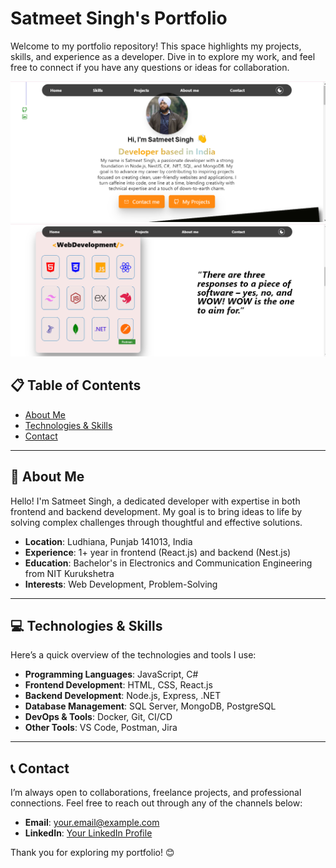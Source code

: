 # Satmeet Singh's Portfolio

Welcome to my portfolio repository! This space highlights my projects, skills, and experience as a developer. Dive in to explore my work, and feel free to connect if you have any questions or ideas for collaboration.

![Portfolio Screenshot](./public/images/Improved.png)
![Portfolio Screenshot](./public/images/SkillPage.png) <!-- Replace this link with the actual URL of your image -->

## 📋 Table of Contents

- [About Me](#about-me)
- [Technologies & Skills](#technologies--skills)
- [Contact](#contact)

---

## 📖 About Me

Hello! I'm Satmeet Singh, a dedicated developer with expertise in both frontend and backend development. My goal is to bring ideas to life by solving complex challenges through thoughtful and effective solutions.

- **Location**: Ludhiana, Punjab 141013, India
- **Experience**: 1+ year in frontend (React.js) and backend (Nest.js)
- **Education**: Bachelor's in Electronics and Communication Engineering from NIT Kurukshetra
- **Interests**: Web Development, Problem-Solving

---

## 💻 Technologies & Skills

Here’s a quick overview of the technologies and tools I use:

- **Programming Languages**: JavaScript, C#
- **Frontend Development**: HTML, CSS, React.js
- **Backend Development**: Node.js, Express, .NET
- **Database Management**: SQL Server, MongoDB, PostgreSQL
- **DevOps & Tools**: Docker, Git, CI/CD
- **Other Tools**: VS Code, Postman, Jira

---

## 📞 Contact

I’m always open to collaborations, freelance projects, and professional connections. Feel free to reach out through any of the channels below:

- **Email**: [your.email@example.com](mailto:satmeetarora@gmail.com)
- **LinkedIn**: [Your LinkedIn Profile](https://www.linkedin.com/in/satmeet-singh-a025a516a/)
<!-- - **Twitter**: [Your Twitter Profile](https://twitter.com/yourusername) -->

Thank you for exploring my portfolio! 😊
